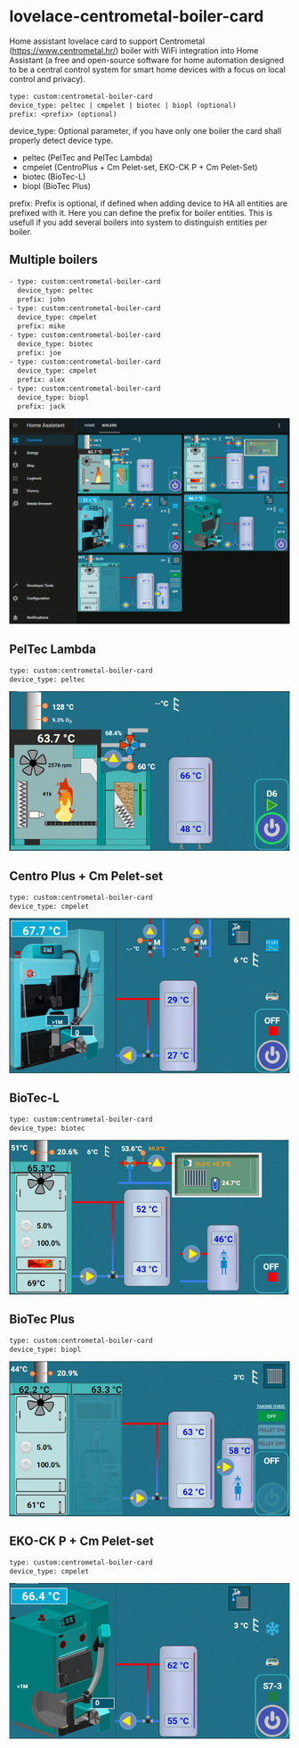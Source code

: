 # lovelace-centrometal-boiler-card

Home assistant lovelace card to support Centrometal (https://www.centrometal.hr/) boiler with WiFi integration into Home Assistant (a free and open-source software for home automation designed to be a central control system for smart home devices with a focus on local control and privacy).

```
type: custom:centrometal-boiler-card
device_type: peltec | cmpelet | biotec | biopl (optional)
prefix: <prefix> (optional)
```
device_type:
Optional parameter, if you have only one boiler the card shall properly detect device type.
- peltec (PelTec and PelTec Lambda)
- cmpelet (CentroPlus + Cm Pelet-set, EKO-CK P + Cm Pelet-Set)
- biotec (BioTec-L)
- biopl (BioTec Plus)

prefix: <prefix>
Prefix is optional, if defined when adding device to HA all entities are prefixed with it. Here you can define the prefix for boiler entities. This is usefull if you add several boilers into system to distinguish entities per boiler.

## Multiple boilers

```
- type: custom:centrometal-boiler-card
  device_type: peltec
  prefix: john
- type: custom:centrometal-boiler-card
  device_type: cmpelet
  prefix: mike
- type: custom:centrometal-boiler-card
  device_type: biotec
  prefix: joe
- type: custom:centrometal-boiler-card
  device_type: cmpelet
  prefix: alex
- type: custom:centrometal-boiler-card
  device_type: biopl
  prefix: jack
```

![Peltec Display Example](https://github.com/9a4gl/lovelace-centrometal-boiler-card/raw/main/all-display.gif)

## PelTec Lambda

```
type: custom:centrometal-boiler-card
device_type: peltec
```

![Peltec Display Example](https://github.com/9a4gl/lovelace-centrometal-boiler-card/raw/main/peltec-display.gif)

## Centro Plus + Cm Pelet-set

```
type: custom:centrometal-boiler-card
device_type: cmpelet
```

![CentroPlus](https://github.com/9a4gl/lovelace-centrometal-boiler-card/raw/main/cmpelet-display.gif)

## BioTec-L

```
type: custom:centrometal-boiler-card
device_type: biotec
```

![BioTec](https://github.com/9a4gl/lovelace-centrometal-boiler-card/raw/main/biotec-display.gif)

## BioTec Plus

```
type: custom:centrometal-boiler-card
device_type: biopl
```

![BioTec Plus](https://github.com/9a4gl/lovelace-centrometal-boiler-card/raw/main/biotec-plus-display.gif)

## EKO-CK P + Cm Pelet-set
```
type: custom:centrometal-boiler-card
device_type: cmpelet
```

![EKO-CK P](https://github.com/9a4gl/lovelace-centrometal-boiler-card/raw/main/eko-ckp-display.gif)

